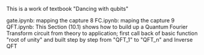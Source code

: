 This is a work of textbook "Dancing with qubits"

gate.ipynb:
    mapping the capture 8
FC.ipynb:
    maping the capture 9
QFT.ipynb:
    This Section (10.1) shows how to build up a Quantum Fourier Transform circuit from theory to application;
        first call back of basic function "root of unity"
        and built step by step
        from "QFT_1" to "QFT_n" and Inverse QFT 